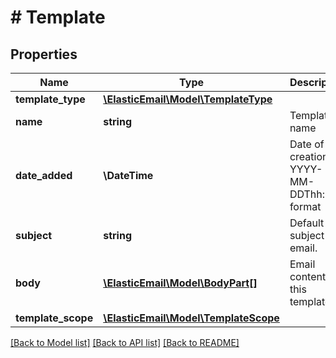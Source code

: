 # # Template

## Properties

Name | Type | Description | Notes
------------ | ------------- | ------------- | -------------
**template_type** | [**\ElasticEmail\Model\TemplateType**](TemplateType.md) |  | [optional]
**name** | **string** | Template name | [optional]
**date_added** | **\DateTime** | Date of creation in YYYY-MM-DDThh:ii:ss format | [optional]
**subject** | **string** | Default subject of email. | [optional]
**body** | [**\ElasticEmail\Model\BodyPart[]**](BodyPart.md) | Email content of this template | [optional]
**template_scope** | [**\ElasticEmail\Model\TemplateScope**](TemplateScope.md) |  | [optional]

[[Back to Model list]](../../README.md#models) [[Back to API list]](../../README.md#endpoints) [[Back to README]](../../README.md)
